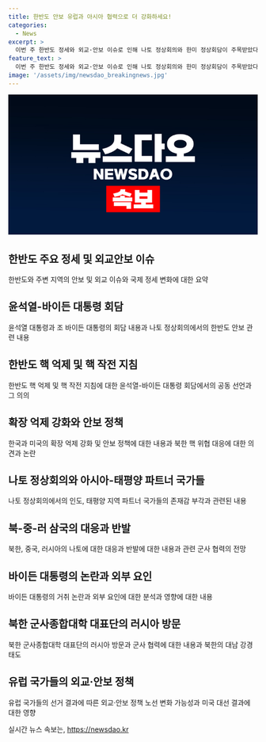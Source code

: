 ```yaml
---
title: 한반도 안보 유럽과 아시아 협력으로 더 강화하세요!
categories:
  - News
excerpt: >
  이번 주 한반도 정세와 외교·안보 이슈로 인해 나토 정상회의와 한미 정상회담이 주목받았다. 미국과 한국이 핵전력의 한반도 운용에 대한 공동 지침에 서명하며 확장억제의 강화와 협력을 강조했다. 나토에서는 중국과 북한의 세계 안보에 미치는 영향이 부각되었고, 미국을 중심으로 유럽과 아시아의 안보 협력이 묶이는 모습이 보였다. 또한, 북한과 러시아의 군사협력과 김여정의 우리 군 포사격 훈련에 대한 비난 등도 주목받았다. 앞으로의 국제 정세의 흐름을 주시하여 냉철한 대응 전략 채택이 필요하다.
feature_text: >
  이번 주 한반도 정세와 외교·안보 이슈로 인해 나토 정상회의와 한미 정상회담이 주목받았다. 미국과 한국이 핵전력의 한반도 운용에 대한 공동 지침에 서명하며 확장억제의 강화와 협력을 강조했다. 나토에서는 중국과 북한의 세계 안보에 미치는 영향이 부각되었고, 미국을 중심으로 유럽과 아시아의 안보 협력이 묶이는 모습이 보였다. 또한, 북한과 러시아의 군사협력과 김여정의 우리 군 포사격 훈련에 대한 비난 등도 주목받았다. 앞으로의 국제 정세의 흐름을 주시하여 냉철한 대응 전략 채택이 필요하다.
image: '/assets/img/newsdao_breakingnews.jpg'
---
```


<p><img src="/assets/img/newsdao_breakingnews.jpg" alt="pcversion 속보" /></p>

<h2 data-ke-size="size26">한반도 주요 정세 및 외교안보 이슈</h2>

<p data-ke-size="size16">한반도와 주변 지역의 안보 및 외교 이슈와 국제 정세 변화에 대한 요약</p>

<h2 data-ke-size="size24">윤석열-바이든 대통령 회담</h2>

<p data-ke-size="size16">윤석열 대통령과 조 바이든 대통령의 회담 내용과 나토 정상회의에서의 한반도 안보 관련 내용</p>

<h2 data-ke-size="size24">한반도 핵 억제 및 핵 작전 지침</h2>

<p data-ke-size="size16">한반도 핵 억제 및 핵 작전 지침에 대한 윤석열-바이든 대통령 회담에서의 공동 선언과 그 의의</p>

<h2 data-ke-size="size24">확장 억제 강화와 안보 정책</h2>

<p data-ke-size="size16">한국과 미국의 확장 억제 강화 및 안보 정책에 대한 내용과 북한 핵 위협 대응에 대한 의견과 논란</p>

<h2 data-ke-size="size24">나토 정상회의와 아시아-태평양 파트너 국가들</h2>

<p data-ke-size="size16">나토 정상회의에서의 인도, 태평양 지역 파트너 국가들의 존재감 부각과 관련된 내용</p>

<h2 data-ke-size="size24">북-중-러 삼국의 대응과 반발</h2>

<p data-ke-size="size16">북한, 중국, 러시아의 나토에 대한 대응과 반발에 대한 내용과 관련 군사 협력의 전망</p>

<h2 data-ke-size="size24">바이든 대통령의 논란과 외부 요인</h2>

<p data-ke-size="size16">바이든 대통령의 거취 논란과 외부 요인에 대한 분석과 영향에 대한 내용</p>

<h2 data-ke-size="size24">북한 군사종합대학 대표단의 러시아 방문</h2>

<p data-ke-size="size16">북한 군사종합대학 대표단의 러시아 방문과 군사 협력에 대한 내용과 북한의 대남 강경 태도</p>

<h2 data-ke-size="size24">유럽 국가들의 외교·안보 정책</h2>

<p data-ke-size="size16">유럽 국가들의 선거 결과에 따른 외교·안보 정책 노선 변화 가능성과 미국 대선 결과에 대한 영향</p>
실시간 뉴스 속보는, <a href="https://newsdao.kr" rel="dofollow">https://newsdao.kr</a>


